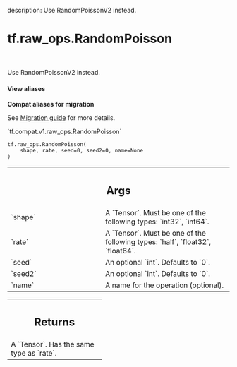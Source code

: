 description: Use RandomPoissonV2 instead.

<div itemscope itemtype="http://developers.google.com/ReferenceObject">
<meta itemprop="name" content="tf.raw_ops.RandomPoisson" />
<meta itemprop="path" content="Stable" />
</div>

# tf.raw_ops.RandomPoisson

<!-- Insert buttons and diff -->

<table class="tfo-notebook-buttons tfo-api nocontent" align="left">

</table>



Use RandomPoissonV2 instead.

<section class="expandable">
  <h4 class="showalways">View aliases</h4>
  <p>
<b>Compat aliases for migration</b>
<p>See
<a href="https://www.tensorflow.org/guide/migrate">Migration guide</a> for
more details.</p>
<p>`tf.compat.v1.raw_ops.RandomPoisson`</p>
</p>
</section>

<pre class="devsite-click-to-copy prettyprint lang-py tfo-signature-link">
<code>tf.raw_ops.RandomPoisson(
    shape, rate, seed=0, seed2=0, name=None
)
</code></pre>



<!-- Placeholder for "Used in" -->


<!-- Tabular view -->
 <table class="responsive fixed orange">
<colgroup><col width="214px"><col></colgroup>
<tr><th colspan="2"><h2 class="add-link">Args</h2></th></tr>

<tr>
<td>
`shape`
</td>
<td>
A `Tensor`. Must be one of the following types: `int32`, `int64`.
</td>
</tr><tr>
<td>
`rate`
</td>
<td>
A `Tensor`. Must be one of the following types: `half`, `float32`, `float64`.
</td>
</tr><tr>
<td>
`seed`
</td>
<td>
An optional `int`. Defaults to `0`.
</td>
</tr><tr>
<td>
`seed2`
</td>
<td>
An optional `int`. Defaults to `0`.
</td>
</tr><tr>
<td>
`name`
</td>
<td>
A name for the operation (optional).
</td>
</tr>
</table>



<!-- Tabular view -->
 <table class="responsive fixed orange">
<colgroup><col width="214px"><col></colgroup>
<tr><th colspan="2"><h2 class="add-link">Returns</h2></th></tr>
<tr class="alt">
<td colspan="2">
A `Tensor`. Has the same type as `rate`.
</td>
</tr>

</table>

